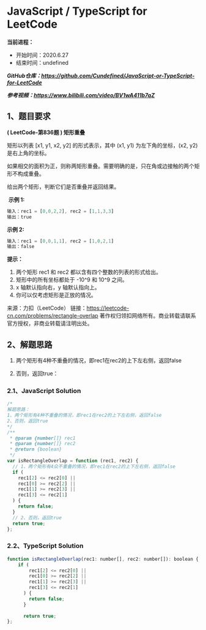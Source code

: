﻿# JavaScript / TypeScript for LeetCode 
**当前进程：**

 - 开始时间：2020.6.27 
 - 结束时间：undefined

***GitHub仓库：https://github.com/Cundefined/JavaScript-or-TypeScript-for-LeetCode***

***参考视频：https://www.bilibili.com/video/BV1wA411b7qZ***

## 1、题目要求
**( LeetCode-第836题 )  矩形重叠**
      
矩形以列表 [x1, y1, x2, y2] 的形式表示，其中 (x1, y1) 为左下角的坐标，(x2, y2) 是右上角的坐标。

如果相交的面积为正，则称两矩形重叠。需要明确的是，只在角或边接触的两个矩形不构成重叠。

给出两个矩形，判断它们是否重叠并返回结果。




​	  **示例 1:**

```javascript
输入：rec1 = [0,0,2,2], rec2 = [1,1,3,3]
输出：true
```
**示例 2:**
```javascript
输入：rec1 = [0,0,1,1], rec2 = [1,0,2,1]
输出：false
```
**提示：**

 1. 两个矩形 rec1 和 rec2 都以含有四个整数的列表的形式给出。
 2. 矩形中的所有坐标都处于 -10^9 和 10^9 之间。
 3. x 轴默认指向右，y 轴默认指向上。
 4. 你可以仅考虑矩形是正放的情况。

来源：力扣（LeetCode）
链接：https://leetcode-cn.com/problems/rectangle-overlap
著作权归领扣网络所有。商业转载请联系官方授权，非商业转载请注明出处。

## 2、解题思路
 1. 两个矩形有4种不重叠的情况，即rec1在rec2的上下左右侧，返回false
 

 2. 否则，返回true：
 	

### 2.1、JavaScript Solution

```javascript
/*
解题思路：
1、两个矩形有4种不重叠的情况，即rec1在rec2的上下左右侧，返回false
2、否则，返回true
*/
/**
 * @param {number[]} rec1
 * @param {number[]} rec2
 * @return {boolean}
 */
var isRectangleOverlap = function (rec1, rec2) {
  // 1、两个矩形有4众不重叠的情况，即rec1在rec2的上下左右侧，返回false
  if (
    rec1[2] <= rec2[0] ||
    rec1[0] >= rec2[2] ||
    rec1[1] >= rec2[3] ||
    rec1[3] <= rec2[1]
  ) {
    return false;
  }
  // 2、否则，返回true
  return true;
};

```


### 2.2、TypeScript Solution

```javascript
function isRectangleOverlap(rec1: number[], rec2: number[]): boolean {
    if (
        rec1[2] <= rec2[0] ||
        rec1[0] >= rec2[2] ||
        rec1[1] >= rec2[3] ||
        rec1[3] <= rec2[1]
      ) {
        return false;
      }
   
      return true;
};
```

